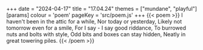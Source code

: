 +++
date = "2024-04-17"
title = "17.04.24"
themes = ["mundane", "playful"]
[params]
  colour = 'poem'
  pageKey = 'src/poem.js'
+++
{{< poem >}}
I haven't been in the attic for a while,
Nor today or yesterday,
Likely not tomorrow even for a smile,
For I say - I say good riddance,
To burrowed nuts and bolts with style,
Odd bits and boxes can stay hidden,
Neatly in great towering piles.
{{< /poem >}}